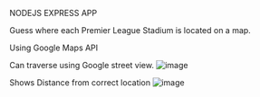 NODEJS EXPRESS APP 

Guess where each Premier League Stadium is located on a map.

Using Google Maps API

Can traverse using Google street view.
![image](https://github.com/user-attachments/assets/6136c4a6-6090-44e4-bc11-70c7199c8516)


Shows Distance from correct location
![image](https://github.com/user-attachments/assets/87d9b8ba-bc9e-4995-a42a-42841901402c)

